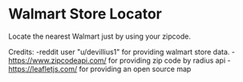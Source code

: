 # Walmart Store Locator

Locate the nearest Walmart just by using your zipcode.

Credits: 
-reddit user "u/devillius1" for providing walmart store data.
-https://www.zipcodeapi.com/ for providing zip code by radius api
-https://leafletjs.com/ for providing an open source map